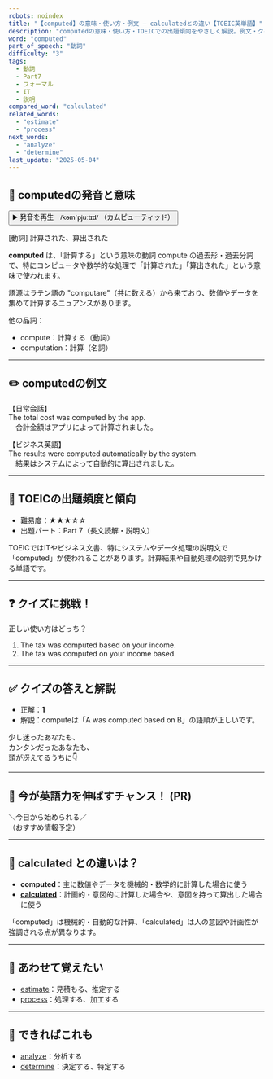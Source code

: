 ```yaml
---
robots: noindex
title: "【computed】の意味・使い方・例文 ― calculatedとの違い【TOEIC英単語】"
description: "computedの意味・使い方・TOEICでの出題傾向をやさしく解説。例文・クイズ付きでcalculatedとの違いもわかりやすく学べます。"
word: "computed"
part_of_speech: "動詞"
difficulty: "3"
tags:
  - 動詞
  - Part7
  - フォーマル
  - IT
  - 説明
compared_word: "calculated"
related_words:
  - "estimate"
  - "process"
next_words:
  - "analyze"
  - "determine"
last_update: "2025-05-04"
---
```


## 🔰 computedの発音と意味

<button class="play-audio" onclick="playTTS('computed')">
  <span class="play-audio-main">
    ▶️ 発音を再生　/kəmˈpjuːtɪd/
  </span>
  <span class="play-audio-sub">
    （カムピューティッド）
  </span>
</button>

[動詞] 計算された、算出された

**computed** は、「計算する」という意味の動詞 compute の過去形・過去分詞で、特にコンピュータや数学的な処理で「計算された」「算出された」という意味で使われます。

語源はラテン語の "computare"（共に数える）から来ており、数値やデータを集めて計算するニュアンスがあります。

他の品詞：  
- compute：計算する（動詞）
- computation：計算（名詞）

---

## ✏️ computedの例文

【日常会話】  
The total cost was computed by the app.  
　合計金額はアプリによって計算されました。

【ビジネス英語】  
The results were computed automatically by the system.  
　結果はシステムによって自動的に算出されました。

---

## 🎯 TOEICの出題頻度と傾向

- 難易度：★★★☆☆
- 出題パート：Part 7（長文読解・説明文）

TOEICではITやビジネス文書、特にシステムやデータ処理の説明文で「computed」が使われることがあります。計算結果や自動処理の説明で見かける単語です。

---

## ❓ クイズに挑戦！

正しい使い方はどっち？

1. The tax was computed based on your income.  
2. The tax was computed on your income based.

---

## ✅ クイズの答えと解説

- 正解：**1**
- 解説：computeは「A was computed based on B」の語順が正しいです。

少し迷ったあなたも、  
カンタンだったあなたも、  
頭が冴えてるうちに👇️

---

## 🚀 今が英語力を伸ばすチャンス！ (PR)

<div class="info-center">
＼今日から始められる／<br>  
（おすすめ情報予定）
</div>

---

## 🤔  calculated との違いは？

- **computed**：主に数値やデータを機械的・数学的に計算した場合に使う
- **[calculated](/word/calculated)**：計画的・意図的に計算した場合や、意図を持って算出した場合に使う

「computed」は機械的・自動的な計算、「calculated」は人の意図や計画性が強調される点が異なります。

---

## 🧩 あわせて覚えたい

- [estimate](/word/estimate)：見積もる、推定する
- [process](/word/process)：処理する、加工する

---

## 📖 できればこれも

- [analyze](/word/analyze)：分析する
- [determine](/word/determine)：決定する、特定する

<!-- cvid: aid08_bid10 -->
